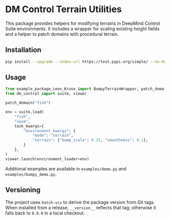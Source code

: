 # DM Control Terrain Utilities

This package provides helpers for modifying terrains in DeepMind Control Suite environments.
It includes a wrapper for scaling existing height fields and a helper to patch domains with
procedural terrain.

## Installation

```bash
pip install --upgrade --index-url https://test.pypi.org/simple/ --no-deps example_package_Leon_Kruse
```

## Usage

```python
from example_package_Leon_Kruse import BumpyTerrainWrapper, patch_domain
from dm_control import suite, viewer

patch_domain("fish")

env = suite.load(
    "fish",
    "swim",
    task_kwargs={
        "environment_kwargs": {
            "mode": "terrain",
            "terrain": {"bump_scale": 0.15, "smoothness": 0.1},
        }
    },
)
viewer.launch(environment_loader=env)
```

Additional examples are available in `examples/demo.py` and `examples/bumpy_demo.py`.

## Versioning

The project uses `hatch-vcs` to derive the package version from Git tags. When
installed from a release, `__version__` reflects that tag; otherwise it falls
back to `0.0.0` in a local checkout.
